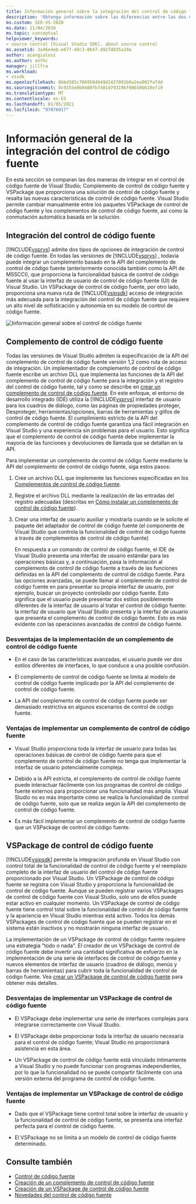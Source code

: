 ```yaml
---
title: Información general sobre la integración del control de código fuente | Microsoft Docs
description: 'Obtenga información sobre las diferencias entre las dos maneras de integrar el control de código fuente en Visual Studio: un complemento de control de código fuente y un VSPackage.'
ms.custom: SEO-VS-2020
ms.date: 11/04/2016
ms.topic: conceptual
helpviewer_keywords:
- source control [Visual Studio SDK], about source control
ms.assetid: 3a46e4eb-e677-49c3-8647-d927d035a19a
author: acangialosi
ms.author: anthc
manager: jillfra
ms.workload:
- vssdk
ms.openlocfilehash: 6bbd385c7089504949d2437091b0a2ea002fafdd
ms.sourcegitcommit: 0c9155e9b9408fb7481d79319bf08650b610e719
ms.translationtype: MT
ms.contentlocale: es-ES
ms.lasthandoff: 01/05/2021
ms.locfileid: "97876017"
---
```

# <a name="source-control-integration-overview"></a>Información general de la integración del control de código fuente
En esta sección se comparan las dos maneras de integrar en el control de código fuente de Visual Studio; Complemento de control de código fuente y VSPackage que proporciona una solución de control de código fuente y resalta las nuevas características de control de código fuente. Visual Studio permite cambiar manualmente entre los paquetes VSPackage de control de código fuente y los complementos de control de código fuente, así como la conmutación automática basada en la solución.

## <a name="source-control-integration"></a>Integración del control de código fuente
 [!INCLUDE[vsprvs](../../code-quality/includes/vsprvs_md.md)] admite dos tipos de opciones de integración de control de código fuente. En todas las versiones de [!INCLUDE[vsprvs](../../code-quality/includes/vsprvs_md.md)] , todavía puede integrar un complemento basado en la API del complemento de control de código fuente (anteriormente conocida también como la API de MSSCCI), que proporciona la funcionalidad básica de control de código fuente al usar la interfaz de usuario de control de código fuente (UI) de Visual Studio. Un VSPackage de control de código fuente, por otro lado, proporciona una nueva ruta de [!INCLUDE[vsipsdk](../../extensibility/includes/vsipsdk_md.md)] acceso de integración más adecuada para la integración del control de código fuente que requiere un alto nivel de sofisticación y autonomía en su modelo de control de código fuente.

 ![Información general sobre el control de código fuente](../../extensibility/internals/media/sourcectnrloverview.gif "SourceCtnrlOverview")

## <a name="source-control-plug-in"></a>Complemento de control de código fuente
 Todas las versiones de Visual Studio admiten la especificación de la API del complemento de control de código fuente versión 1,2 como ruta de acceso de integración. Un implementador de complemento de control de código fuente escribe un archivo DLL que implementa las funciones de la API del complemento de control de código fuente para la integración y el registro del control de código fuente, tal y como se describe en [crear un complemento de control de código fuente](../../extensibility/internals/creating-a-source-control-plug-in.md). En este enfoque, el entorno de desarrollo integrado (IDE) utiliza la [!INCLUDE[vsprvs](../../code-quality/includes/vsprvs_md.md)] interfaz de usuario para los cuadros de diálogo, como las páginas de propiedades proteger, Desproteger, herramientas/opciones, barras de herramientas y glifos de control de código fuente. El cumplimiento estricto de la API del complemento de control de código fuente garantiza una fácil integración en Visual Studio y una experiencia sin problemas para el usuario. Esto significa que el complemento de control de código fuente debe implementar la mayoría de las funciones y devoluciones de llamada que se detallan en la API.

 Para implementar un complemento de control de código fuente mediante la API del complemento de control de código fuente, siga estos pasos:

1. Cree un archivo DLL que implemente las funciones especificadas en los [Complementos de control de código fuente](../../extensibility/source-control-plug-ins.md).

2. Registre el archivo DLL mediante la realización de las entradas del registro adecuadas (descritas en [Cómo instalar un complemento de control de código fuente](../../extensibility/internals/how-to-install-a-source-control-plug-in.md)).

3. Crear una interfaz de usuario auxiliar y mostrarla cuando se le solicite el paquete del adaptador de control de código fuente (el componente de Visual Studio que controla la funcionalidad de control de código fuente a través de complementos de control de código fuente)

   En respuesta a un comando de control de código fuente, el IDE de Visual Studio presenta una interfaz de usuario estándar para las operaciones básicas y, a continuación, pasa la información al complemento de control de código fuente a través de las funciones definidas en la API del complemento de control de código fuente. Para las opciones avanzadas, se puede llamar al complemento de control de código fuente en para presentar su propia interfaz de usuario, por ejemplo, buscar un proyecto controlado por código fuente. Esto significa que el usuario puede presentar dos estilos posiblemente diferentes de la interfaz de usuario al tratar el control de código fuente: la interfaz de usuario que Visual Studio presenta y la interfaz de usuario que presenta el complemento de control de código fuente. Esto es más evidente con las operaciones avanzadas de control de código fuente.

### <a name="drawbacks-to-implementing-a-source-control-plug-in"></a>Desventajas de la implementación de un complemento de control de código fuente

- En el caso de las características avanzadas, el usuario puede ver dos estilos diferentes de interfaces, lo que conduce a una posible confusión.

- El complemento de control de código fuente se limita al modelo de control de código fuente implicado por la API del complemento de control de código fuente.

- La API del complemento de control de código fuente puede ser demasiado restrictiva en algunos escenarios de control de código fuente.

### <a name="advantages-to-implementing-a-source-control-plug-in"></a>Ventajas de implementar un complemento de control de código fuente

- Visual Studio proporciona toda la interfaz de usuario para todas las operaciones básicas de control de código fuente para que el complemento de control de código fuente no tenga que implementar la interfaz de usuario potencialmente compleja.

- Debido a la API estricta, el complemento de control de código fuente puede interactuar fácilmente con los programas de control de código fuente externos para proporcionar una funcionalidad más amplia. Visual Studio no es más importante cómo se realiza la funcionalidad de control de código fuente, solo que se realiza según la API del complemento de control de código fuente.

- Es más fácil implementar un complemento de control de código fuente que un VSPackage de control de código fuente.

## <a name="source-control-vspackage"></a>VSPackage de control de código fuente
 [!INCLUDE[vsipsdk](../../extensibility/includes/vsipsdk_md.md)] permite la integración profunda en Visual Studio con control total de la funcionalidad de control de código fuente y el reemplazo completo de la interfaz de usuario del control de código fuente proporcionado por Visual Studio. Un VSPackage de control de código fuente se registra con Visual Studio y proporciona la funcionalidad de control de código fuente. Aunque se pueden registrar varios VSPackages de control de código fuente con Visual Studio, solo uno de ellos puede estar activo en cualquier momento. Un VSPackage de control de código fuente tiene control total sobre la funcionalidad de control de código fuente y la apariencia en Visual Studio mientras está activo. Todos los demás VSPackages de control de código fuente que se pueden registrar en el sistema están inactivos y no mostrarán ninguna interfaz de usuario.

 La implementación de un VSPackage de control de código fuente requiere una estrategia "todo o nada". El creador de un VSPackage de control de código fuente debe invertir una cantidad significativa de esfuerzo en la implementación de una serie de interfaces de control de código fuente y nuevos elementos de interfaz de usuario (cuadros de diálogo, menús y barras de herramientas) para cubrir toda la funcionalidad de control de código fuente. Vea [crear un VSPackage de control de código fuente](../../extensibility/internals/creating-a-source-control-vspackage.md) para obtener más detalles.

### <a name="drawbacks-to-implementing-a-source-control-vspackage"></a>Desventajas de implementar un VSPackage de control de código fuente

- El VSPackage debe implementar una serie de interfaces complejas para integrarse correctamente con Visual Studio.

- El VSPackage debe proporcionar toda la interfaz de usuario necesaria para el control de código fuente; Visual Studio no proporcionará asistencia en esta área.

- Un VSPackage de control de código fuente está vinculado íntimamente a Visual Studio y no puede funcionar con programas independientes, por lo que la funcionalidad no se puede compartir fácilmente con una versión externa del programa de control de código fuente.

### <a name="advantages-to-implementing-a-source-control-vspackage"></a>Ventajas de implementar un VSPackage de control de código fuente

- Dado que el VSPackage tiene control total sobre la interfaz de usuario y la funcionalidad de control de código fuente, se presenta una interfaz perfecta para el control de código fuente.

- El VSPackage no se limita a un modelo de control de código fuente determinado.

## <a name="see-also"></a>Consulte también
- [Control de código fuente](../../extensibility/internals/source-control.md)
- [Creación de un complemento de control de código fuente](../../extensibility/internals/creating-a-source-control-plug-in.md)
- [Creación de un VSPackage de control de código fuente](../../extensibility/internals/creating-a-source-control-vspackage.md)
- [Novedades del control de código fuente](../../extensibility/internals/what-s-new-in-source-control.md)
